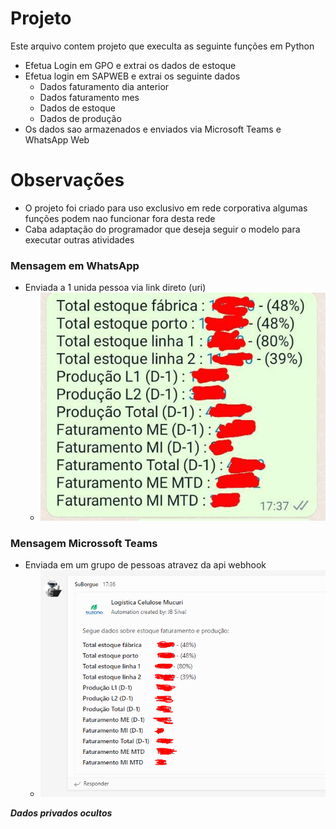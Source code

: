# Projeto

Este arquivo contem projeto que execulta as seguinte funções em Python

- Efetua Login em GPO e extrai os dados de estoque <br>
- Efetua login em SAPWEB e extrai os seguinte dados <br>
	- Dados faturamento dia anterior <br>
	- Dados faturamento mes <br>
	- Dados de estoque <br>
	- Dados de produção <br>
- Os dados sao armazenados e enviados via Microsoft Teams e WhatsApp Web <br>


# Observações
- O projeto foi criado para uso exclusivo em rede corporativa algumas funções podem nao funcionar fora desta rede
- Caba adaptação do programador que deseja seguir o modelo para executar outras atividades

### Mensagem em WhatsApp
- Enviada a 1 unida pessoa via link direto (uri)
	- ![](./img/whatsapp.png)
### Mensagem Microssoft Teams
- Enviada em um grupo de pessoas atravez da api webhook
	- ![](./img/teams.PNG)


***Dados privados ocultos***

